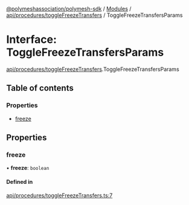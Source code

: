[@polymeshassociation/polymesh-sdk](../README.md) / [Modules](../modules.md) / [api/procedures/toggleFreezeTransfers](../modules/api_procedures_toggleFreezeTransfers.md) / ToggleFreezeTransfersParams

# Interface: ToggleFreezeTransfersParams

[api/procedures/toggleFreezeTransfers](../modules/api_procedures_toggleFreezeTransfers.md).ToggleFreezeTransfersParams

## Table of contents

### Properties

- [freeze](api_procedures_toggleFreezeTransfers.ToggleFreezeTransfersParams.md#freeze)

## Properties

### freeze

• **freeze**: `boolean`

#### Defined in

[api/procedures/toggleFreezeTransfers.ts:7](https://github.com/PolymathNetwork/polymesh-sdk/blob/31dfa0dc/src/api/procedures/toggleFreezeTransfers.ts#L7)
